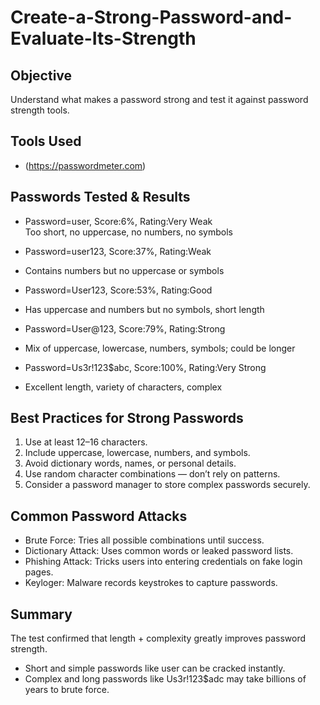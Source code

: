 # Create-a-Strong-Password-and-Evaluate-Its-Strength

## Objective
Understand what makes a password strong and test it against password strength tools.

## Tools Used
- (https://passwordmeter.com)

## Passwords Tested & Results

* Password=user, Score:6%, Rating:Very Weak  
Too short, no uppercase, no numbers, no symbols

* Password=user123, Score:37%, Rating:Weak  
- Contains numbers but no uppercase or symbols

* Password=User123, Score:53%, Rating:Good  
- Has uppercase and numbers but no symbols, short length

* Password=User@123, Score:79%, Rating:Strong  
- Mix of uppercase, lowercase, numbers, symbols; could be longer

* Password=Us3r!123$abc, Score:100%, Rating:Very Strong  
- Excellent length, variety of characters, complex

## Best Practices for Strong Passwords

1. Use at least 12–16 characters.
2. Include uppercase, lowercase, numbers, and symbols.
3. Avoid dictionary words, names, or personal details.
4. Use random character combinations — don’t rely on patterns.
5. Consider a password manager to store complex passwords securely.

## Common Password Attacks

 - Brute Force: Tries all possible combinations until success.
 - Dictionary Attack: Uses common words or leaked password lists.
 - Phishing Attack: Tricks users into entering credentials on fake login pages.
 - Keyloger: Malware records keystrokes to capture passwords.

## Summary
The test confirmed that length + complexity greatly improves password strength.  
- Short and simple passwords like user can be cracked instantly.  
- Complex and long passwords like Us3r!123$adc may take billions of years to brute force.





